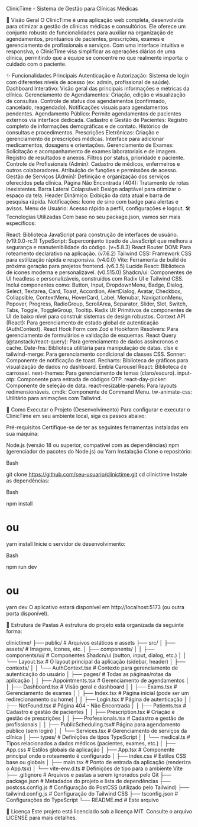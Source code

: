 ClinicTime - Sistema de Gestão para Clínicas Médicas

🚀 Visão Geral
O ClinicTime é uma aplicação web completa, desenvolvida para otimizar a gestão de clínicas médicas e consultórios. Ele oferece um conjunto robusto de funcionalidades para auxiliar na organização de agendamentos, prontuários de pacientes, prescrições, exames e gerenciamento de profissionais e serviços. Com uma interface intuitiva e responsiva, o ClinicTime visa simplificar as operações diárias de uma clínica, permitindo que a equipe se concentre no que realmente importa: o cuidado com o paciente.

✨ Funcionalidades Principais
Autenticação e Autorização: Sistema de login com diferentes níveis de acesso (ex: admin, profissional de saúde).
Dashboard Interativo: Visão geral das principais informações e métricas da clínica.
Gerenciamento de Agendamentos:
Criação, edição e visualização de consultas.
Controle de status dos agendamentos (confirmado, cancelado, reagendado).
Notificações visuais para agendamentos pendentes.
Agendamento Público: Permite agendamentos de pacientes externos via interface dedicada.
Cadastro e Gestão de Pacientes:
Registro completo de informações demográficas e de contato.
Histórico de consultas e procedimentos.
Prescrições Eletrônicas:
Criação e gerenciamento de prescrições médicas.
Interface para adicionar medicamentos, dosagens e orientações.
Gerenciamento de Exames:
Solicitação e acompanhamento de exames laboratoriais e de imagem.
Registro de resultados e anexos.
Filtros por status, prioridade e paciente.
Controle de Profissionais (Admin):
Cadastro de médicos, enfermeiros e outros colaboradores.
Atribuição de funções e permissões de acesso.
Gestão de Serviços (Admin):
Definição e organização dos serviços oferecidos pela clínica.
Página Não Encontrada (404): Tratamento de rotas inexistentes.
Barra Lateral Colapsável: Design adaptável para otimizar o espaço da tela.
Header Dinâmico: Exibição da data atual e barra de pesquisa rápida.
Notificações: Ícone de sino com badge para alertas e avisos.
Menu de Usuário: Acesso rápido a perfil, configurações e logout.
🛠️ Tecnologias Utilizadas
Com base no seu package.json, vamos ser mais específicos:

React: Biblioteca JavaScript para construção de interfaces de usuário. (v19.0.0-rc.1)
TypeScript: Superconjunto tipado de JavaScript que melhora a segurança e manutenibilidade do código. (v~5.8.3)
React Router DOM: Para roteamento declarativo na aplicação. (v7.6.2)
Tailwind CSS: Framework CSS para estilização rápida e responsiva. (v4.0.0)
Vite: Ferramenta de build de próxima geração para projetos frontend. (v6.3.5)
Lucide React: Biblioteca de ícones moderna e personalizável. (v0.515.0)
Shadcn/ui: Componentes de UI headless e personalizáveis, construídos com Radix UI e Tailwind CSS. Inclui componentes como:
Button, Input, DropdownMenu, Badge, Dialog, Select, Textarea, Card, Toast, Accordion, AlertDialog, Avatar, Checkbox, Collapsible, ContextMenu, HoverCard, Label, Menubar, NavigationMenu, Popover, Progress, RadioGroup, ScrollArea, Separator, Slider, Slot, Switch, Tabs, Toggle, ToggleGroup, Tooltip.
Radix UI: Primitivos de componentes de UI de baixo nível para construir sistemas de design robustos.
Context API (React): Para gerenciamento de estado global de autenticação (AuthContext).
React Hook Form com Zod e Hookform Resolvers: Para gerenciamento de formulários e validação de esquemas.
React Query (@tanstack/react-query): Para gerenciamento de dados assíncronos e cache.
Date-fns: Biblioteca utilitária para manipulação de datas.
clsx e tailwind-merge: Para gerenciamento condicional de classes CSS.
Sonner: Componente de notificação de toast.
Recharts: Biblioteca de gráficos para visualização de dados no dashboard.
Embla Carousel React: Biblioteca de carrossel.
next-themes: Para gerenciamento de temas (claro/escuro).
input-otp: Componente para entrada de códigos OTP.
react-day-picker: Componente de seleção de data.
react-resizable-panels: Para layouts redimensionáveis.
cmdk: Componente de Command Menu.
tw-animate-css: Utilitário para animações com Tailwind.

🚀 Como Executar o Projeto (Desenvolvimento)
Para configurar e executar o ClinicTime em seu ambiente local, siga os passos abaixo:

Pré-requisitos
Certifique-se de ter as seguintes ferramentas instaladas em sua máquina:

Node.js (versão 18 ou superior, compatível com as dependências)
npm (gerenciador de pacotes do Node.js) ou Yarn
Instalação
Clone o repositório:

Bash

git clone https://github.com/seu-usuario/clinictime.git
cd clinictime
Instale as dependências:

Bash

npm install
# ou
yarn install
Inicie o servidor de desenvolvimento:

Bash

npm run dev
# ou
yarn dev
O aplicativo estará disponível em http://localhost:5173 (ou outra porta disponível).

📂 Estrutura de Pastas
A estrutura do projeto está organizada da seguinte forma:

clinictime/
├── public/                     # Arquivos estáticos e assets
├── src/
│   ├── assets/                 # Imagens, ícones, etc.
│   ├── components/
│   │   ├── components/ui/      # Componentes Shadcn/ui (button, input, dialog, etc.)
│   │   └── Layout.tsx          # O layout principal da aplicação (sidebar, header)
│   ├── contexts/
│   │   └── AuthContext.tsx     # Contexto para gerenciamento de autenticação do usuário
│   ├── pages/                  # Todas as páginas/rotas da aplicação
│   │   ├── Appointments.tsx    # Gerenciamento de agendamentos
│   │   ├── Dashboard.tsx       # Visão geral e dashboard
│   │   ├── Exams.tsx           # Gerenciamento de exames
│   │   ├── Index.tsx           # Página inicial (pode ser um redirecionamento ou home)
│   │   ├── Login.tsx           # Página de autenticação
│   │   ├── NotFound.tsx        # Página 404 - Não Encontrada
│   │   ├── Patients.tsx        # Cadastro e gestão de pacientes
│   │   ├── Prescription.tsx    # Criação e gestão de prescrições
│   │   ├── Professionals.tsx   # Cadastro e gestão de profissionais
│   │   ├── PublicScheduling.tsx# Página para agendamento público (sem login)
│   │   └── Services.tsx        # Gerenciamento de serviços da clínica
│   ├── types/                  # Definições de tipos TypeScript
│   │   └── medical.ts          # Tipos relacionados a dados médicos (pacientes, exames, etc.)
│   ├── App.css                 # Estilos globais da aplicação
│   ├── App.tsx                 # Componente principal onde o roteamento é configurado
│   ├── index.css               # Estilos CSS base ou globais
│   ├── main.tsx                # Ponto de entrada da aplicação (renderiza o App.tsx)
│   └── vite-env.d.ts           # Definições de tipo para o ambiente Vite
├── .gitignore                  # Arquivos e pastas a serem ignorados pelo Git
├── package.json                # Metadados do projeto e lista de dependências
├── postcss.config.js           # Configuração do PostCSS (utilizado pelo Tailwind)
├── tailwind.config.js          # Configuração do Tailwind CSS
├── tsconfig.json               # Configurações do TypeScript
└── README.md                   # Este arquivo


📄 Licença
Este projeto está licenciado sob a licença MIT. Consulte o arquivo LICENSE para mais detalhes.

